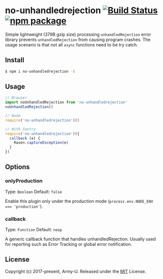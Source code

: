 # no-unhandledrejection [![Build Status](https://img.shields.io/circleci/project/github/Army-U/no-unhandledrejection.svg?style=flat-square)](https://circleci.com/gh/Army-U/no-unhandledrejection) [![npm package](https://img.shields.io/npm/v/no-unhandledrejection.svg?style=flat-square)](https://www.npmjs.com/package/no-unhandledrejection)

Simple lightweight (379B gzip size) processing `unhandledRejection` error library prevents `unhandledRejection` from causing program crashes. The usage scenario is that not all `async` functions need to be try catch.

## Install

```bash
$ npm i no-unhandledrejection -S
```

## Usage

```js
// Browser
import noUnhandledRejection from 'no-unhandledrejection'
noUnhandledRejection()

// Node
require('no-unhandledrejection')()

// With Sentry
require('no-unhandledrejection')({
  callback (e) {
    Raven.captureException(e)
  }
})
```

## Options

### onlyProduction

Type: `Boolean`
Default: `false`

Enable this plugin only under the production mode (`process.env.NODE_ENV === 'production'`).

### callback

Type: `Function`
Default: `noop`

A generic callback function that handles unhandledRejection. Usually used for reporting such as Error Tracking or global error notification.

## License

Copyright (c) 2017-present, Army-U. Released under the [MIT](https://opensource.org/licenses/MIT) License.
